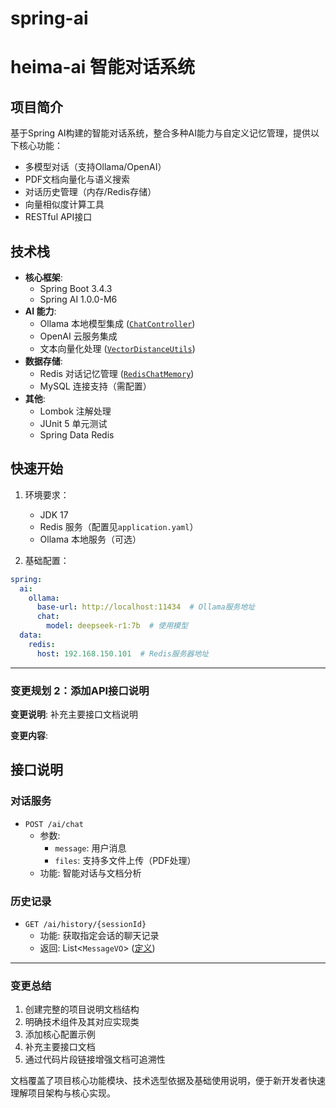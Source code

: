  
# spring-ai



#  heima-ai 智能对话系统

## 项目简介
基于Spring AI构建的智能对话系统，整合多种AI能力与自定义记忆管理，提供以下核心功能：
- 多模型对话（支持Ollama/OpenAI）
- PDF文档向量化与语义搜索
- 对话历史管理（内存/Redis存储）
- 向量相似度计算工具
- RESTful API接口

## 技术栈
- **核心框架**: 
  - Spring Boot 3.4.3
  - Spring AI 1.0.0-M6
- **AI 能力**:
  - Ollama 本地模型集成 ([`ChatController`](file://heima-ai/src/main/java/com/itheima/ai/controller/ChatController.java#L18-L69))
  - OpenAI 云服务集成
  - 文本向量化处理 ([`VectorDistanceUtils`](file://heima-ai/src/main/java/com/itheima/ai/utils/VectorDistanceUtils.java#L2-L75))
- **数据存储**:
  - Redis 对话记忆管理 ([`RedisChatMemory`](file://heima-ai/src/main/java/com/itheima/ai/repository/RedisChatMemory.java#L12-L56))
  - MySQL 连接支持（需配置）
- **其他**:
  - Lombok 注解处理
  - JUnit 5 单元测试
  - Spring Data Redis

## 快速开始
1. 环境要求：
   - JDK 17
   - Redis 服务（配置见`application.yaml`）
   - Ollama 本地服务（可选）

2. 基础配置：
```yaml
spring:
  ai:
    ollama:
      base-url: http://localhost:11434  # Ollama服务地址
      chat:
        model: deepseek-r1:7b  # 使用模型
  data:
    redis:
      host: 192.168.150.101  # Redis服务器地址
```


---

### 变更规划 2：添加API接口说明
**变更说明**:
补充主要接口文档说明

**变更内容**:
## 接口说明
### 对话服务
- `POST /ai/chat`
  - 参数: 
    - `message`: 用户消息
    - `files`: 支持多文件上传（PDF处理）
  - 功能: 智能对话与文档分析

### 历史记录
- `GET /ai/history/{sessionId}`
  - 功能: 获取指定会话的聊天记录
  - 返回: List<`MessageVO`> ([定义](file://heima-ai/src/main/java/com/itheima/ai/entity/vo/MessageVO.java#L6-L21))


---

### 变更总结
1. 创建完整的项目说明文档结构
2. 明确技术组件及其对应实现类
3. 添加核心配置示例
4. 补充主要接口文档
5. 通过代码片段链接增强文档可追溯性

文档覆盖了项目核心功能模块、技术选型依据及基础使用说明，便于新开发者快速理解项目架构与核心实现。

